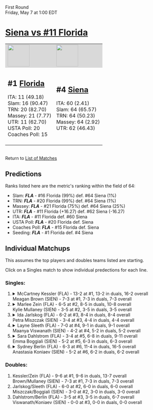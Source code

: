 First Round  
Friday, May 7 at 1:00 EDT
# [Siena vs #11 Florida](https://www.ncaa.com/game/5833667) 

<table>  
<tr style="background-color: #d9d9d9 !important"><td><a href="#"><img src="https://www.ncaa.com/sites/default/files/images/logos/schools/f/florida.70.png" width="70" height="70" /></a></td><td><a href="#"><img src="https://www.ncaa.com/sites/default/files/images/logos/schools/s/siena.70.png" width="70" height="70" /></a></td></tr>
<tr><td>  

<h2>#1 <a href="#">Florida</a></h2>  
ITA: 11 (49.18)<br>  
Slam: 16 (90.47)<br>  
TRN: 20 (82.70)<br>  
Massey: 21 (7.77)<br>  
UTR: 11 (62.70)<br>  
USTA Poll: 20<br>  
Coaches Poll: 15<br>  
<br>  

</td><td>  

<h2>#4 <a href="#">Siena</a></h2>  
ITA: 60 (2.41)<br>  
Slam: 64 (65.57)<br>  
TRN: 64 (50.23)<br>  
Massey: 64 (2.92)<br>  
UTR: 62 (46.43)<br>  
<br>  

</td></tr></table>  


<br>Return to [List of Matches](../index.md)  

## Predictions  

Ranks listed here are the metric's ranking within the field of 64:  
- Slam: ***FLA*** - #16 Florida (99%) def. #64 Siena (1%)  
- TRN: ***FLA*** - #20 Florida (99%) def. #64 Siena (1%)  
- Massey: ***FLA*** - #21 Florida (75%) def. #64 Siena (25%)  
- UTR: ***FLA*** - #11 Florida (+16.27) def. #62 Siena (-16.27)  
- ITA: ***FLA*** - #11 Florida def. #60 Siena  
- USTA Poll: ***FLA*** - #20 Florida def. Siena  
- Coaches Poll: ***FLA*** - #15 Florida def. Siena  
- Seeding: ***FLA*** - #1 Florida def. #4 Siena  

## Individual Matchups  

This assumes the top players and doubles teams listed are starting.  

Click on a Singles match to show individual predections for each line.  

### Singles:  

<ol>
<li><details><summary markdown="span">
McCartney Kessler (FLA) - 13-2 at #1, 13-2 in duals, 16-2 overall<br>  
Meagan Brown (SIEN) - 7-3 at #1, 7-3 in duals, 7-3 overall
</summary><h4>Predictions</h4><ul>
<li>Slam: <b><i>VT</i></b> - #30 Virginia Tech (56%) def. #35 Texas Tech (44%)</li>  
</ul></details></li>
<li><details><summary markdown="span">
Marlee Zein (FLA) - 6-5 at #2, 8-5 in duals, 10-8 overall<br>  
Kylie Mullaney (SIEN) - 3-5 at #2, 3-5 in duals, 3-5 overall
</summary><h4>Predictions</h4><ul>
<li>Slam: <b><i>VT</i></b> - #30 Virginia Tech (56%) def. #35 Texas Tech (44%)</li>  
</ul></details></li>
<li><details><summary markdown="span">
Ida Jarlskog (FLA) - 6-2 at #3, 8-4 in duals, 8-4 overall<br>  
Petra Miszczak (SIEN) - 3-4 at #3, 4-4 in duals, 4-4 overall
</summary><h4>Predictions</h4><ul>
<li>Slam: <b><i>VT</i></b> - #30 Virginia Tech (56%) def. #35 Texas Tech (44%)</li>  
</ul></details></li>
<li><details><summary markdown="span">
Layne Sleeth (FLA) - 7-0 at #4, 9-1 in duals, 9-1 overall<br>  
Maanya Viswanath (SIEN) - 4-2 at #4, 5-2 in duals, 5-2 overall
</summary><h4>Predictions</h4><ul>
<li>Slam: <b><i>VT</i></b> - #30 Virginia Tech (56%) def. #35 Texas Tech (44%)</li>  
</ul></details></li>
<li><details><summary markdown="span">
Sara Dahlstrom (FLA) - 3-4 at #5, 6-8 in duals, 9-11 overall<br>  
Emma Boggiali (SIEN) - 5-2 at #5, 6-3 in duals, 6-3 overall
</summary><h4>Predictions</h4><ul>
<li>Slam: <b><i>VT</i></b> - #30 Virginia Tech (56%) def. #35 Texas Tech (44%)</li>  
</ul></details></li>
<li><details><summary markdown="span">
Sydney Berlin (FLA) - 6-3 at #6, 11-4 in duals, 16-5 overall<br>  
Anastasia Koniaev (SIEN) - 5-2 at #6, 6-2 in duals, 6-2 overall
</summary><h4>Predictions</h4><ul>
<li>Slam: <b><i>VT</i></b> - #30 Virginia Tech (56%) def. #35 Texas Tech (44%)</li>  
</ul></details></li>
</ol>

### Doubles:  
1. Kessler/Zein (FLA) - 9-6 at #1, 9-6 in duals, 13-7 overall  
   Brown/Mullaney (SIEN) - 7-3 at #1, 7-3 in duals, 7-3 overall
2. Jarlskog/Sleeth (FLA) - 6-0 at #2, 6-0 in duals, 6-0 overall  
   Miszczak/Boggiali (SIEN) - 3-0 at #2, 3-0 in duals, 3-0 overall
3. Dahlstrom/Berlin (FLA) - 3-5 at #3, 3-5 in duals, 6-7 overall  
   Viswanath/Koniaev (SIEN) - 0-0 at #3, 0-0 in duals, 0-0 overall